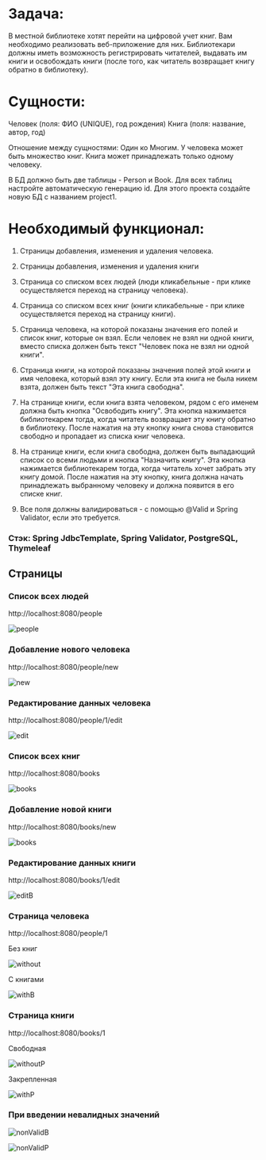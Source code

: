 # Задача:
В местной библиотеке хотят перейти на цифровой учет книг. Вам
необходимо реализовать веб-приложение для них. Библиотекари
должны иметь возможность регистрировать читателей, выдавать им
книги и освобождать книги (после того, как читатель возвращает
книгу обратно в библиотеку).

# Сущности:
Человек (поля: ФИО (UNIQUE), год рождения)
Книга (поля: название, автор, год)

Отношение между сущностями: Один ко Многим.
У человека может быть множество книг. Книга может принадлежать
только одному человеку.

В БД должно быть две таблицы - Person и Book. Для всех таблиц
настройте автоматическую генерацию id.
Для этого проекта создайте новую БД с названием project1.

# Необходимый функционал:
 
1. Страницы добавления, изменения и удаления человека.
2. Страницы добавления, изменения и удаления книги

3. Страница со списком всех людей (люди кликабельные - при клике осуществляется
переход на страницу человека).
4. Страница со списком всех книг (книги кликабельные - при клике осуществляется
переход на страницу книги).
5. Страница человека, на которой показаны значения его полей и список книг, которые он
взял. Если человек не взял ни одной книги, вместо списка должен быть текст "Человек
пока не взял ни одной книги".
6. Страница книги, на которой показаны значения полей этой книги и имя человека, 
который взял эту книгу. Если эта книга не была никем взята, должен быть текст "Эта
книга свободна".
7. На странице книги, если книга взята человеком, рядом с его именем должна быть кнопка
"Освободить книгу". Эта кнопка нажимается библиотекарем тогда, когда читатель
возвращает эту книгу обратно в библиотеку. После нажатия на эту кнопку книга снова
становится свободно и пропадает из списка книг человека.
8. На странице книги, если книга свободна, должен быть выпадающий список 
со всеми людьми и кнопка "Назначить книгу". Эта кнопка нажимается библиотекарем
тогда, когда читатель хочет забрать эту книгу домой. После нажатия на эту кнопку, книга
должна начать принадлежать выбранному человеку и должна появится в его списке
книг.
9. Все поля должны валидироваться - с помощью @Valid и Spring Validator, если это
требуется.

### Стэк: Spring JdbcTemplate, Spring Validator, PostgreSQL, Thymeleaf

## Страницы
### Список всех людей
http://localhost:8080/people

![people](img/people.jpg)

### Добавление нового человека
http://localhost:8080/people/new

![new](img/new.jpg)

### Редактирование данных человека
http://localhost:8080/people/1/edit

![edit](img/edit.jpg)

### Список всех книг
http://localhost:8080/books

![books](img/books.jpg)

### Добавление новой книги
http://localhost:8080/books/new

![books](img/newB.jpg)

### Редактирование данных книги
http://localhost:8080/books/1/edit

![editB](img/editB.jpg)

### Страница человека
http://localhost:8080/people/1

Без книг

![without](img/without.jpg)

С книгами

![withB](img/withB.jpg)

### Страница книги
http://localhost:8080/books/1

Свободная

![withoutP](img/withoutP.jpg)

Закрепленная

![withP](img/withP.jpg)

### При введении невалидных значений

![nonValidB](img/nonValidB.jpg)

![nonValidP](img/nonValidP.jpg)
